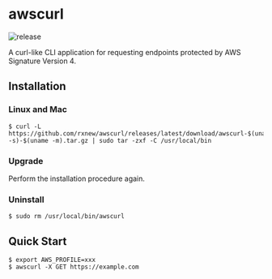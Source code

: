 # awscurl

![release](https://github.com/rxnew/awscurl/actions/workflows/release.yml/badge.svg?branch=release)

A curl-like CLI application for requesting endpoints protected by AWS Signature Version 4.

## Installation

### Linux and Mac

```
$ curl -L https://github.com/rxnew/awscurl/releases/latest/download/awscurl-$(uname -s)-$(uname -m).tar.gz | sudo tar -zxf -C /usr/local/bin
```

### Upgrade

Perform the installation procedure again.

### Uninstall

```
$ sudo rm /usr/local/bin/awscurl
```

## Quick Start

```
$ export AWS_PROFILE=xxx
$ awscurl -X GET https://example.com
```
